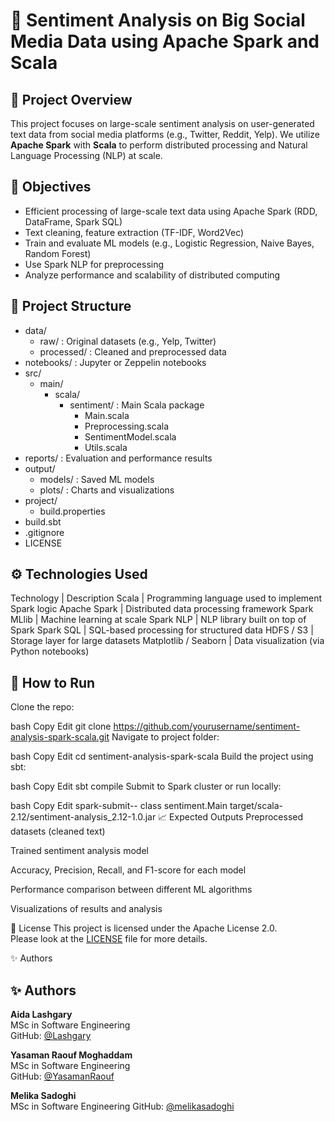 # 🧠 Sentiment Analysis on Big Social Media Data using Apache Spark and Scala

## 📌 Project Overview

This project focuses on large-scale sentiment analysis on user-generated text data from social media platforms (e.g., Twitter, Reddit, Yelp). We utilize **Apache Spark** with **Scala** to perform distributed processing and Natural Language Processing (NLP) at scale.

## 🎯 Objectives

- Efficient processing of large-scale text data using Apache Spark (RDD, DataFrame, Spark SQL)
- Text cleaning, feature extraction (TF-IDF, Word2Vec)
- Train and evaluate ML models (e.g., Logistic Regression, Naive Bayes, Random Forest)
- Use Spark NLP for preprocessing
- Analyze performance and scalability of distributed computing

## 🧱 Project Structure

- data/
  - raw/ : Original datasets (e.g., Yelp, Twitter)
  - processed/ : Cleaned and preprocessed data
- notebooks/ : Jupyter or Zeppelin notebooks
- src/
  - main/
    - scala/
      - sentiment/ : Main Scala package
        - Main.scala
        - Preprocessing.scala
        - SentimentModel.scala
        - Utils.scala
- reports/ : Evaluation and performance results
- output/
  - models/ : Saved ML models
  - plots/ : Charts and visualizations
- project/
  - build.properties
- build.sbt
- .gitignore
- LICENSE




##  ⚙️ Technologies Used

Technology | Description
Scala | Programming language used to implement Spark logic
Apache Spark | Distributed data processing framework
Spark MLlib | Machine learning at scale
Spark NLP | NLP library built on top of Spark
Spark SQL | SQL-based processing for structured data
HDFS / S3 | Storage layer for large datasets
Matplotlib / Seaborn | Data visualization (via Python notebooks)

##  🚀 How to Run
Clone the repo:

bash
Copy
Edit
git clone https://github.com/yourusername/sentiment-analysis-spark-scala.git
Navigate to project folder:

bash
Copy
Edit
cd sentiment-analysis-spark-scala
Build the project using sbt:

bash
Copy
Edit
sbt compile
Submit to Spark cluster or run locally:

bash
Copy
Edit
spark-submit-- class sentiment.Main target/scala-2.12/sentiment-analysis_2.12-1.0.jar
📈 Expected Outputs
Preprocessed datasets (cleaned text)

Trained sentiment analysis model

Accuracy, Precision, Recall, and F1-score for each model

Performance comparison between different ML algorithms

Visualizations of results and analysis

📄 License
This project is licensed under the Apache License 2.0.  
Please look at the [LICENSE](./LICENSE) file for more details.

✨ Authors
## ✨ Authors

**Aida Lashgary**  
MSc in Software Engineering  
GitHub: [@Lashgary](https://github.com/Lashgary)

**Yasaman Raouf Moghaddam**  
MSc in Software Engineering  
GitHub: [@YasamanRaouf](https://github.com/YasamanRaouf)

**Melika Sadoghi**  
MSc in Software Engineering 
GitHub: [@melikasadoghi](https://github.com/melikasadoghi)

